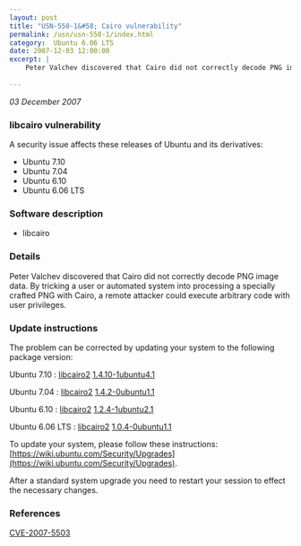 ```yaml
---
layout: post
title: "USN-550-1&#58; Cairo vulnerability"
permalink: /usn/usn-550-1/index.html
category:  Ubuntu 6.06 LTS
date: 2007-12-03 12:00:00
excerpt: |
    Peter Valchev discovered that Cairo did not correctly decode PNG image data. By tricking a user or automated system into processing a specially crafted PNG with Cairo, a remote attacker could execute arbitrary code with user privileges. 
    
--- 
```

 
 

*03 December 2007*

### libcairo vulnerability

A security issue affects these releases of Ubuntu and its derivatives:

* Ubuntu 7.10
* Ubuntu 7.04
* Ubuntu 6.10
* Ubuntu 6.06 LTS

### Software description

* libcairo 

### Details

Peter Valchev discovered that Cairo did not correctly decode PNG image data. By tricking a user or automated system into processing a specially crafted PNG with Cairo, a remote attacker could execute arbitrary code with user privileges. 

### Update instructions

The problem can be corrected by updating your system to the following package version:

Ubuntu 7.10
 : [libcairo2](https://launchpad.net/ubuntu/+source/libcairo) <span> [1.4.10-1ubuntu4.1](https://launchpad.net/ubuntu/+source/libcairo/1.4.10-1ubuntu4.1) </span> 

Ubuntu 7.04
 : [libcairo2](https://launchpad.net/ubuntu/+source/libcairo) <span> [1.4.2-0ubuntu1.1](https://launchpad.net/ubuntu/+source/libcairo/1.4.2-0ubuntu1.1) </span> 

Ubuntu 6.10
 : [libcairo2](https://launchpad.net/ubuntu/+source/libcairo) <span> [1.2.4-1ubuntu2.1](https://launchpad.net/ubuntu/+source/libcairo/1.2.4-1ubuntu2.1) </span> 

Ubuntu 6.06 LTS
 : [libcairo2](https://launchpad.net/ubuntu/+source/libcairo) <span> [1.0.4-0ubuntu1.1](https://launchpad.net/ubuntu/+source/libcairo/1.0.4-0ubuntu1.1) </span> 

To update your system, please follow these instructions: [https://wiki.ubuntu.com/Security/Upgrades](https://wiki.ubuntu.com/Security/Upgrades).

After a standard system upgrade you need to restart your session to effect the necessary changes. 

### References

 
 [CVE-2007-5503](http://people.ubuntu.com/~ubuntu-security/cve/CVE-2007-5503)
 

